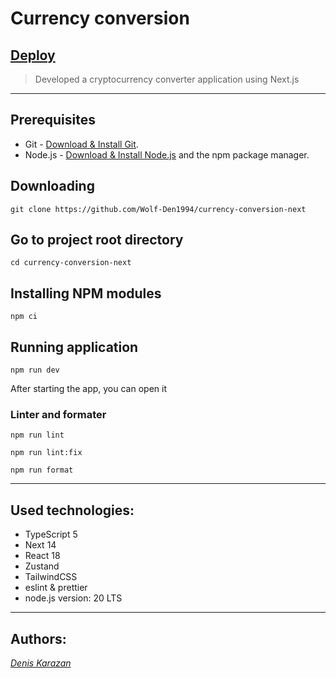 # Currency conversion

## [Deploy](https://currency-conversion-next.vercel.app/)

> Developed a cryptocurrency converter application using Next.js

---

## Prerequisites

- Git - [Download & Install Git](https://git-scm.com/downloads).
- Node.js - [Download & Install Node.js](https://nodejs.org/en/download/) and the npm package manager.

## Downloading

```
git clone https://github.com/Wolf-Den1994/currency-conversion-next
```

## Go to project root directory

```
cd currency-conversion-next
```

## Installing NPM modules

```
npm ci
```

## Running application

```
npm run dev
```

After starting the app, you can open it

### Linter and formater

```
npm run lint
```

```
npm run lint:fix
```

```
npm run format
```

---

## Used technologies:

- TypeScript 5
- Next 14
- React 18
- Zustand
- TailwindCSS
- eslint & prettier
- node.js version: 20 LTS

---

## Authors:

_[Denis Karazan](https://github.com/Wolf-Den1994)_
